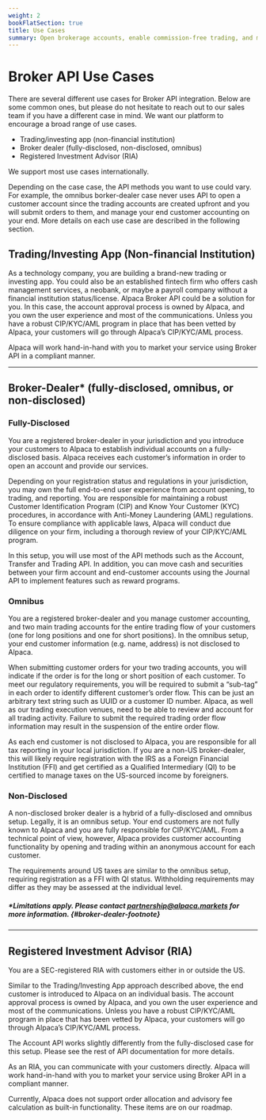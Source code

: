 ```yaml
---
weight: 2
bookFlatSection: true
title: Use Cases
summary: Open brokerage accounts, enable commission-free trading, and manage the ongoing user experience with Alpaca Broker API
---
```


# Broker API Use Cases

There are several different use cases for Broker API integration. Below are some
common ones, but please do not hesitate to reach out to our sales team if you
have a different case in mind. We want our platform to encourage a broad range
of use cases.

- Trading/investing app (non-financial institution)
- Broker dealer (fully-disclosed, non-disclosed, omnibus)
- Registered Investment Advisor (RIA)

We support most use cases internationally.

Depending on the case case, the API methods you want to use could vary. For
example, the omnibus borker-dealer case never uses API to open a customer
account since the trading accounts are created upfront and you will submit
orders to them, and manage your end customer accounting on your end. More
details on each use case are described in the following section.

## Trading/Investing App (Non-financial Institution)

As a technology company, you are building a brand-new trading or investing app.
You could also be an established fintech firm who offers cash management
services, a neobank, or maybe a payroll company without a financial institution
status/license. Alpaca Broker API could be a solution for you. In this case, the
account approval process is owned by Alpaca, and you own the user experience and
most of the communications. Unless you have a robust CIP/KYC/AML program in
place that has been vetted by Alpaca, your customers will go through Alpaca’s
CIP/KYC/AML process.

Alpaca will work hand-in-hand with you to market your service using Broker API
in a compliant manner.

---

## Broker-Dealer\* (fully-disclosed, omnibus, or non-disclosed)

### Fully-Disclosed

You are a registered broker-dealer in your jurisdiction and you introduce your
customers to Alpaca to establish individual accounts on a fully-disclosed basis.
Alpaca receives each customer’s information in order to open an account and
provide our services.

Depending on your registration status and regulations in your jurisdiction, you
may own the full end-to-end user experience from account opening, to trading,
and reporting. You are responsible for maintaining a robust Customer
Identification Program (CIP) and Know Your Customer (KYC) procedures, in
accordance with Anti-Money Laundering (AML) regulations. To ensure compliance
with applicable laws, Alpaca will conduct due diligence on your firm, including
a thorough review of your CIP/KYC/AML program.

In this setup, you will use most of the API methods such as the Account,
Transfer and Trading API. In addition, you can move cash and securities between
your firm account and end-customer accounts using the Journal API to implement
features such as reward programs.

### Omnibus

You are a registered broker-dealer and you manage customer accounting, and two
main trading accounts for the entire trading flow of your customers (one for
long positions and one for short positions). In the omnibus setup, your end
customer information (e.g. name, address) is not disclosed to Alpaca.

When submitting customer orders for your two trading accounts, you will indicate
if the order is for the long or short position of each customer. To meet our
regulatory requirements, you will be required to submit a “sub-tag” in each
order to identify different customer’s order flow. This can be just an arbitrary
text string such as UUID or a customer ID number. Alpaca, as well as our trading
execution venues, need to be able to review and account for all trading
activity. Failure to submit the required trading order flow information may
result in the suspension of the entire order flow.

As each end customer is not disclosed to Alpaca, you are responsible for all tax
reporting in your local jurisdiction. If you are a non-US broker-dealer, this
will likely require registration with the IRS as a Foreign Financial Institution
(FFI) and get certified as a Qualified Intermediary (QI) to be certified to
manage taxes on the US-sourced income by foreigners.

### Non-Disclosed

A non-disclosed broker dealer is a hybrid of a fully-disclosed and omnibus setup.
Legally, it is an omnibus setup. Your end customers are not fully known to
Alpaca and you are fully responsible for CIP/KYC/AML. From a technical point of
view, however, Alpaca provides customer accounting functionality by opening and
trading within an anonymous account for each customer.

The requirements around US taxes are similar to the omnibus setup, requiring registration as a FFI with QI status. Withholding requirements may differ as they may be assessed at the individual level.

##### \*_Limitations apply. Please contact partnership@alpaca.markets for more information._ {#broker-dealer-footnote}

---

## Registered Investment Advisor (RIA)

You are a SEC-registered RIA with customers either in or outside the US.

Similar to the Trading/Investing App approach described above, the end customer
is introduced to Alpaca on an individual basis. The account approval process is
owned by Alpaca, and you own the user experience and most of the communications.
Unless you have a robust CIP/KYC/AML program in place that has been vetted by
Alpaca, your customers will go through Alpaca’s CIP/KYC/AML process.

The Account API works slightly differently from the fully-disclosed case for
this setup. Please see the rest of API documentation for more details.

As an RIA, you can communicate with your customers directly. Alpaca will work
hand-in-hand with you to market your service using Broker API in a compliant
manner.

Currently, Alpaca does not support order allocation and advisory fee calculation
as built-in functionality. These items are on our roadmap.

&nbsp;
